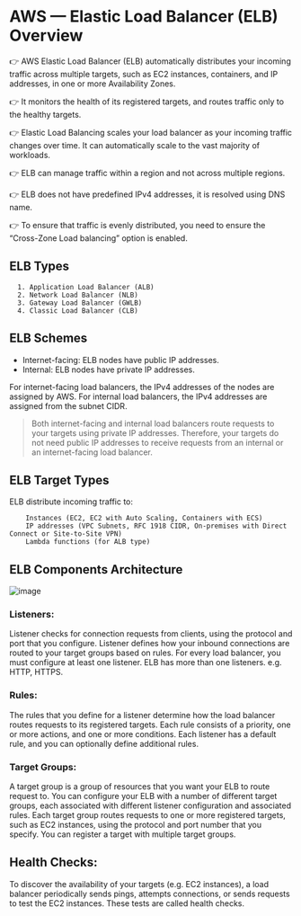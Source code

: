 # AWS — Elastic Load Balancer (ELB) Overview

👉 AWS Elastic Load Balancer (ELB) automatically distributes your incoming traffic across multiple targets, such as EC2 instances, containers, and IP addresses, in one or more Availability Zones. 

👉 It monitors the health of its registered targets, and routes traffic only to the healthy targets. 

👉 Elastic Load Balancing scales your load balancer as your incoming traffic changes over time. It can automatically scale to the vast majority of workloads.

👉 ELB can manage traffic within a region and not across multiple regions.

👉 ELB does not have predefined IPv4 addresses, it is resolved using DNS name.

👉 To ensure that traffic is evenly distributed, you need to ensure the “Cross-Zone Load balancing” option is enabled.

## ELB Types
      1. Application Load Balancer (ALB)
      2. Network Load Balancer (NLB)
      3. Gateway Load Balancer (GWLB)
      4. Classic Load Balancer (CLB)
      
## ELB Schemes

- Internet-facing: ELB nodes have public IP addresses.
- Internal: ELB nodes have private IP addresses.

For internet-facing load balancers, the IPv4 addresses of the nodes are assigned by AWS. For internal load balancers, the IPv4 addresses are assigned from the subnet CIDR.

>Both internet-facing and internal load balancers route requests to your targets using private IP addresses. Therefore, your targets do not need public IP addresses to receive requests from an internal or an internet-facing load balancer.      

## ELB Target Types
ELB distribute incoming traffic to:

        Instances (EC2, EC2 with Auto Scaling, Containers with ECS)
        IP addresses (VPC Subnets, RFC 1918 CIDR, On-premises with Direct Connect or Site-to-Site VPN)
        Lambda functions (for ALB type)
        
## ELB Components Architecture

![image](https://user-images.githubusercontent.com/33947539/151960891-d2993f4b-5723-4de9-b31c-b9cbec915593.png)

### Listeners:
Listener checks for connection requests from clients, using the protocol and port that you configure.
Listener defines how your inbound connections are routed to your target groups based on rules.
For every load balancer, you must configure at least one listener.
ELB has more than one listeners. e.g. HTTP, HTTPS.

### Rules: 
The rules that you define for a listener determine how the load balancer routes requests to its registered targets.
Each rule consists of a priority, one or more actions, and one or more conditions.
Each listener has a default rule, and you can optionally define additional rules.

### Target Groups:
A target group is a group of resources that you want your ELB to route request to.
You can configure your ELB with a number of different target groups, each associated with different listener configuration and associated rules.
Each target group routes requests to one or more registered targets, such as EC2 instances, using the protocol and port number that you specify.
You can register a target with multiple target groups.

## Health Checks: 
To discover the availability of your targets (e.g. EC2 instances), a load balancer periodically sends pings, attempts connections, or sends requests to test the EC2 instances. These tests are called health checks.
